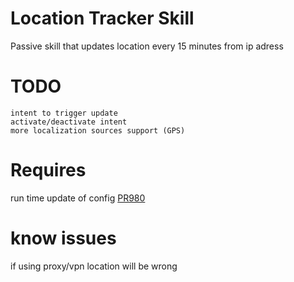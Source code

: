 # Location Tracker Skill

Passive skill that updates location every 15 minutes from ip adress

# TODO

    intent to trigger update
    activate/deactivate intent
    more localization sources support (GPS)

# Requires

run time update of config [PR980](https://github.com/MycroftAI/mycroft-core/pull/980)


# know issues

if using proxy/vpn location will be wrong